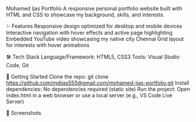 Mohamed Ijas Portfolio
A responsive personal portfolio website built with HTML and CSS to showcase my background, skills, and interests.

✨ Features
Responsive design optimized for desktop and mobile devices
Interactive navigation with hover effects and active page highlighting
Embedded YouTube video showcasing my native city Chennai
Grid layout for interests with hover animations

🛠 Tech Stack
Language/Framework: HTML5, CSS3
Tools: Visual Studio Code, Git

🚀 Getting Started
Clone the repo: git clone https://github.com/mdijas555@gmail.com/mohamed-ijas-portfolio.git
Install dependencies: No dependencies required (static site)
Run the project: Open index.html in a web browser or use a local server (e.g., VS Code Live Server)

📸 Screenshots
